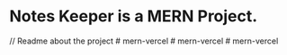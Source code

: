 <h1>Notes Keeper is a MERN Project.</h1>


// Readme about the project
#   m e r n - v e r c e l  
 #   m e r n - v e r c e l  
 #   m e r n - v e r c e l  
 